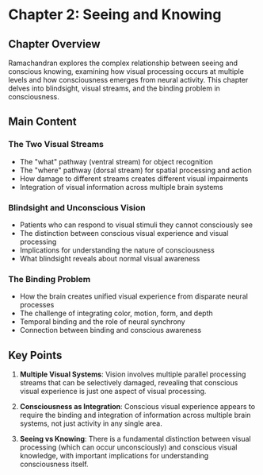# Chapter 2: Seeing and Knowing

## Chapter Overview
Ramachandran explores the complex relationship between seeing and conscious knowing, examining how visual processing occurs at multiple levels and how consciousness emerges from neural activity. This chapter delves into blindsight, visual streams, and the binding problem in consciousness.

## Main Content

### The Two Visual Streams
- The "what" pathway (ventral stream) for object recognition
- The "where" pathway (dorsal stream) for spatial processing and action
- How damage to different streams creates different visual impairments
- Integration of visual information across multiple brain systems

### Blindsight and Unconscious Vision
- Patients who can respond to visual stimuli they cannot consciously see
- The distinction between conscious visual experience and visual processing
- Implications for understanding the nature of consciousness
- What blindsight reveals about normal visual awareness

### The Binding Problem
- How the brain creates unified visual experience from disparate neural processes
- The challenge of integrating color, motion, form, and depth
- Temporal binding and the role of neural synchrony
- Connection between binding and conscious awareness

## Key Points

1. **Multiple Visual Systems**: Vision involves multiple parallel processing streams that can be selectively damaged, revealing that conscious visual experience is just one aspect of visual processing.

2. **Consciousness as Integration**: Conscious visual experience appears to require the binding and integration of information across multiple brain systems, not just activity in any single area.

3. **Seeing vs Knowing**: There is a fundamental distinction between visual processing (which can occur unconsciously) and conscious visual knowledge, with important implications for understanding consciousness itself.